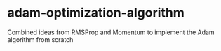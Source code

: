 # adam-optimization-algorithm
 Combined ideas from RMSProp and Momentum to implement the Adam algorithm from scratch
